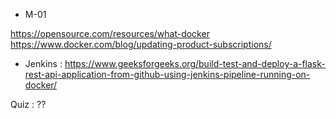- M-01

https://opensource.com/resources/what-docker
https://www.docker.com/blog/updating-product-subscriptions/

- Jenkins :
https://www.geeksforgeeks.org/build-test-and-deploy-a-flask-rest-api-application-from-github-using-jenkins-pipeline-running-on-docker/


Quiz :
??
